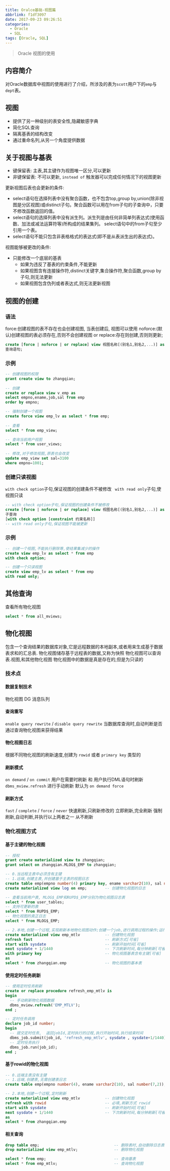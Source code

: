 ```yaml
---
title: Oralce基础-视图篇
abbrlink: f1df3097
date: 2017-09-23 09:26:51
categories:
  - Oracle
  - SQL
tags: [Oracle, SQL]
---
```


> Oracle 视图的使用

<!--more-->



## 内容简介

对Oracle数据库中视图的使用进行了介绍，所涉及的表为`scott`用户下的`emp`与`dept`表。

## 视图

* 提供了另一种级别的表安全性,隐藏敏感字典
* 简化SQL查询
* 隔离基表的结构改变
* 通过重命名列,从另一个角度提供数据

## 关于视图与基表

- 键保留表:  	主表,其主键作为视图唯一区分,可以更新
- 非键保留表: 	不可以更新, `instead of`  触发器可以完成任何情况下的视图更新

更新视图后表也会更新的条件:

 - select语句在选择列表中没有聚合函数，也不包含top,group by,union(除非视图是分区视图)或distinct子句。聚合函数可以用在from子句的子查询中，只要不修改函数返回的值。  
 - select语句的选择列表中没有派生列。派生列是由任何非简单列表达式(使用函数、加法或减法运算符等)所构成的结果集列。  select语句中的from子句至少引用一个表。
 - select语句不能只包含非表格格式的表达式(即不是从表派生出的表达式)。

视图能够被更改的条件:

- 只能修改一个底层的基表
  * 如果为违反了基表的约束条件,不能更新
  * 如果视图含有连接操作符,distinct关键字,集合操作符,聚合函数,group by子句,则无法更新
  * 如果视图包含伪列或者表达式,则无法更新视图



## 视图的创建

### 语法
force:创建视图的表不存在也会创建视图, 当表创建后, 视图可以使用
noforce:(默认)创建视图的表必须存在,否则不会创建视图
or replace:存在则创建,否则则更新;

``` sql
create [force | noforce | or replace] view 视图名称[(别名1,别名2,...)] as
查询语句;
```

### 示例
``` sql
-- 创建视图的权限
grant create view to zhangqian;
 
-- 创建
create or replace view v_emp as
select empno,ename,job,sal from emp
order by empno;

-- 强制创建一个视图
create force view emp_lv as select * from emp;
 
-- 查看
select * from emp_view;

-- 查询当前用户视图
select * from user_views;
 
-- 修改,对于修改视图,原表也会改变
update emp_view set sal=3100
where empno=1001;

```
### 创建只读视图
`with check option`子句,保证视图的创建条件不被修改
` with read only`子句,使视图只读

``` sql
-- with check option子句,保证视图的创建条件不被修改
create [force | noforce | or replace] view 视图名称[(别名1,别名2,...)] as
子查询
[with check option [constraint 约束名称]]
-- with read only子句,保证视图不能被更新
```

### 示例

```sql
-- 创建一个视图,不能执行删除等,使结果集减少的操作
create view emp_lv as select * from emp
with check option;

-- 创建一个只读视图
create view emp_lv as select * from emp
with read only;
```



## 其他查询

查看所有物化视图

```sql
select * from all_mviews;
```



## 物化视图

  包含一个查询结果的数据库对象,它是远程数据的本地副本,或者用来生成基于数据表求和的汇总表.
  物化视图储存基于远程表的数据,又称为快照
  物化视图可以查询表.视图,和其他物化视图
  物化视图中的数据是真是存在的,但是为只读的

### 技术点

#### 数据复制技术
物化视图 DG 消息队列

#### 查询重写

`enable query rewrite` / `disable query rewrite`
当数据库查询时,自动判断是否通过查询物化视图来获得结果

#### 物化视图日志

根据不同物化视图的刷新速度,创建为 `rowid` 或者 `primary key` 类型的

#### 刷新模式

`on demand` / `on commit`
用户在需要时刷新 和 用户执行DML语句时刷新
`dbms_mview.refresh` 进行手动刷新
默认为 `on demand force`

#### 刷新方式

`fast` / `complete` / `force` / `never`
快速刷新,只刷新修改的
立即刷新,完全刷新
强制刷新,自动判断,并执行以上两者之一
从不刷新

### 物化视图方式

#### 基于主键的物化视图

```sql
-- 授权
grant create materialized view to zhangqian;
grant select on zhangqian.MLOG$_EMP to zhangqian;

-- 0.当远程主表中必须含有主键
-- 1.远端,创建主表,并创建基于主表的视图日志
create table emp(empno number(4) primary key, ename varchar2(10), sal number(7,2));  -- 创建主表,带主键
create materialized view log on emp;     	-- 创建物化视图的日志

-- 查看当前用户表, MLOG$_EMP和RUPD$_EMP分别为物化视图日志表
select * from user_tables;
-- 支持可更新的表
select * from RUPD$_EMP;
-- 物化视图的真正日志
select * from MLOG$_EMP;

-- 2.本地,创建一个过程,实现刷新本地物化视图动作;创建一个job,进行调用过程的操作;运行这个job,则本地数据会与远端数据自动同步刷新一次
create materialized view emp_mtlv        	-- 创建物化视图
refresh fast                             	-- 刷新方式[可省]
start with sysdate                       	-- 刷新开始时间[可省]
next sysdate + 1/1440                    	-- 下次刷新时间,每分钟刷新[可省]
with primary key                         	-- 物化视图基表含有主键[可省]
as
select * from zhangqian.emp           	 	-- 物化视图的基本表
```

#### 使用定时任务刷新

```sql
-- 使用定时任务刷新
create or replace procedure refresh_emp_mtlv is
begin
  -- 手动刷新物化视图数据
  dbms_mview.refresh('EMP_MTLV'); 
end ; 

-- 定时任务调用
declare job_id number;
begin
  -- 提交定时任务,  返回jobId,定时执行的过程,执行开始时间,执行结束时间
  dbms_job.submit(job_id, 'refresh_emp_mtlv', sysdate , sysdate+1/1440);
  -- 定时任务执行
  dbms_job.run(job_id);
end ;
```

#### 基于rowid的物化视图

```sql
-- 0.远端主表没有主键
-- 1.远端,创建表,无需创建表日志
create table emp(empno number(4), ename varchar2(10), sal number(7,2));  -- 创建主表,带主键

-- 2.本地,创建一个过程,定时刷新
create materialized view emp_mtlv        	-- 创建物化视图
refresh with rowid                       	-- 必填,刷新方式 rowid
start with sysdate                       	-- 刷新开始时间[可省]
next sysdate + 1/1440                    	-- 下次刷新时间,每分钟刷新[可省]
as
select * from zhangqian.emp
```

#### 相关查询

```sql
drop table emp;  								-- 删除表时,自动删除日志表
drop materialized view emp_mtlv;  				-- 删除物化视图

select * from emp;								-- 查询基表
select * from emp_mtlv;							-- 查询物化视图
```
